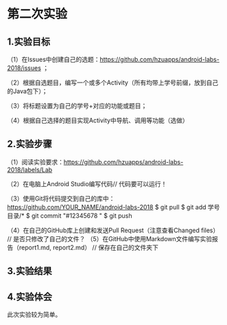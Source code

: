 # 第二次实验

## 1.实验目标

（1）在Issues中创建自己的选题：https://github.com/hzuapps/android-labs-2018/issues ； 

（2）根据自选题目，编写一个或多个Activity（所有均带上学号前缀，放到自己的Java包下）； 

（3）将标题设置为自己的学号+对应的功能或题目； 

（4）根据自己选择的题目实现Activity中导航、调用等功能（选做）

## 2.实验步骤

（1）阅读实验要求：https://github.com/hzuapps/android-labs-2018/labels/Lab 

（2）在电脑上Android Studio编写代码// 代码要可以运行！ 

（3）使用Git将代码提交到自己的库中：https://github.com/YOUR_NAME/android-labs-2018 $ git pull $ git add 学号目录/* $ git commit "#12345678 " $ git push 

（4）在自己的GitHub库上创建和发送Pull Request（注意查看Changed files） // 是否只修改了自己的文件？ （5）在GitHub中使用Markdown文件编写实验报告（report1.md, report2.md） // 保存在自己的文件夹下

## 3.实验结果

## 4.实验体会

此次实验较为简单。